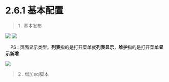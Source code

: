 # 2.6.1 基本配置

> 1 . 基本发布

![](http://pc1pao5ui.bkt.clouddn.com/20180724100210.jpg)
![](http://pc1pao5ui.bkt.clouddn.com/20180724100316.jpg)

&nbsp;&nbsp;&nbsp; PS : 页面显示类型，**列表**指的是打开菜单就**列表显示**，**维护**指的是打开菜单**显示新增**

![](http://pc1pao5ui.bkt.clouddn.com/20180724100454.jpg)


> 2 . 增加sql脚本


